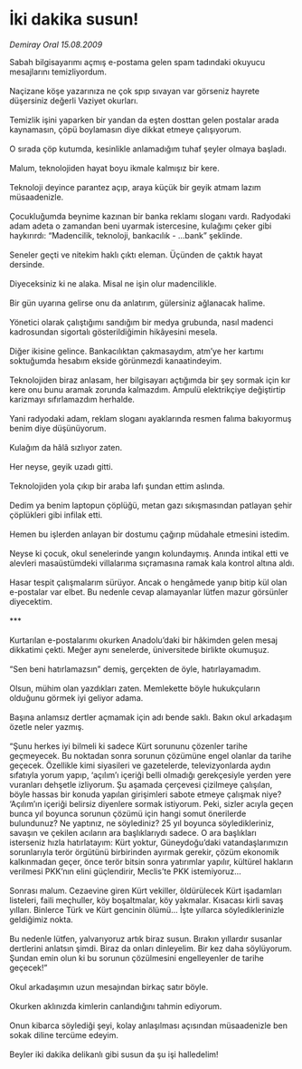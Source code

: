 # İki dakika susun!

*Demiray Oral 15.08.2009*

<div class="taraf_structure_2col_1zq">
<div class="margen_n">



 <p>Sabah bilgisayarımı açmış e-postama gelen spam tadındaki okuyucu mesajlarını temizliyordum. <br/><br/>Naçizane köşe yazarınıza ne çok spıp sıvayan var görseniz hayrete düşersiniz değerli Vaziyet okurları. <br/><br/>Temizlik işini yaparken bir yandan da eşten dosttan gelen postalar arada kaynamasın, çöpü boylamasın diye dikkat etmeye çalışıyorum. <br/><br/>O sırada çöp kutumda, kesinlikle anlamadığım tuhaf şeyler olmaya başladı. <br/><br/>Malum, teknolojiden hayat boyu ikmale kalmışız bir kere. <br/><br/>Teknoloji deyince parantez açıp, araya küçük bir geyik atmam lazım müsaadenizle. <br/><br/>Çocukluğumda beynime kazınan bir banka reklamı sloganı vardı. Radyodaki adam adeta o zamandan beni uyarmak istercesine, kulağımı çeker gibi haykırırdı: “Madencilik, teknoloji, bankacılık - ...bank” şeklinde. <br/><br/>Seneler geçti ve nitekim haklı çıktı eleman. Üçünden de çaktık hayat dersinde. <br/><br/>Diyeceksiniz ki ne alaka. Misal ne işin olur madencilikle. <br/><br/>Bir gün uyarına gelirse onu da anlatırım, gülersiniz ağlanacak halime. <br/><br/>Yönetici olarak çalıştığımı sandığım bir medya grubunda, nasıl madenci kadrosundan sigortalı gösterildiğimin hikâyesini mesela. <br/><br/>Diğer ikisine gelince. Bankacılıktan çakmasaydım, atm’ye her kartımı soktuğumda hesabım ekside görünmezdi kanaatindeyim. <br/><br/>Teknolojiden biraz anlasam, her bilgisayarı açtığımda bir şey sormak için kır kere onu bunu aramak zorunda kalmazdım. Ampulü elektrikçiye değiştirtip karizmayı sıfırlamazdım herhalde. <br/><br/>Yani radyodaki adam, reklam sloganı ayaklarında resmen falıma bakıyormuş benim diye düşünüyorum. <br/><br/>Kulağım da hâlâ sızlıyor zaten. <br/><br/>Her neyse, geyik uzadı gitti. <br/><br/>Teknolojiden yola çıkıp bir araba lafı şundan ettim aslında. <br/><br/>Dedim ya benim laptopun çöplüğü, metan gazı sıkışmasından patlayan şehir çöplükleri gibi infilak etti. <br/><br/>Hemen bu işlerden anlayan bir dostumu çağırıp müdahale etmesini istedim. <br/><br/>Neyse ki çocuk, okul senelerinde yangın kolundaymış. Anında intikal etti ve alevleri masaüstümdeki villalarıma sıçramasına ramak kala kontrol altına aldı. <br/><br/>Hasar tespit çalışmalarım sürüyor. Ancak o hengâmede yanıp bitip kül olan e-postalar var elbet. Bu nedenle cevap alamayanlar lütfen mazur görsünler diyecektim. <br/><br/>*** <br/><br/>Kurtarılan e-postalarımı okurken Anadolu’daki bir hâkimden gelen mesaj dikkatimi çekti. Meğer aynı senelerde, üniversitede birlikte okumuşuz. <br/><br/>“Sen beni hatırlamazsın” demiş, gerçekten de öyle, hatırlayamadım. <br/><br/>Olsun, mühim olan yazdıkları zaten. Memlekette böyle hukukçuların olduğunu görmek iyi geliyor adama. <br/><br/>Başına anlamsız dertler açmamak için adı bende saklı. Bakın okul arkadaşım özetle neler yazmış. <br/><br/>“Şunu herkes iyi bilmeli ki sadece Kürt sorununu çözenler tarihe geçmeyecek. Bu noktadan sonra sorunun çözümüne engel olanlar da tarihe geçecek. Özellikle kimi siyasileri ve gazetelerde, televizyonlarda aydın sıfatıyla yorum yapıp, ‘açılım’ı içeriği belli olmadığı gerekçesiyle yerden yere vuranları dehşetle izliyorum. Şu aşamada çerçevesi çizilmeye çalışılan, böyle hassas bir konuda yapılan girişimleri sabote etmeye çalışmak niye? ‘Açılım’ın içeriği belirsiz diyenlere sormak istiyorum. Peki, sizler acıyla geçen bunca yıl boyunca sorunun çözümü için hangi somut önerilerde bulundunuz? Ne yaptınız, ne söylediniz? 25 yıl boyunca söyledikleriniz, savaşın ve çekilen acıların ara başlıklarıydı sadece. O ara başlıkları isterseniz hızla hatırlatayım: Kürt yoktur, Güneydoğu’daki vatandaşlarımızın sorunlarıyla terör örgütünü birbirinden ayırmak gerekir, çözüm ekonomik kalkınmadan geçer, önce terör bitsin sonra yatırımlar yapılır, kültürel hakların verilmesi PKK’nın elini güçlendirir, Meclis’te PKK istemiyoruz... <br/><br/>Sonrası malum. Cezaevine giren Kürt vekiller, öldürülecek Kürt işadamları listeleri, faili meçhuller, köy boşaltmalar, köy yakmalar. Kısacası kirli savaş yılları. Binlerce Türk ve Kürt gencinin ölümü... İşte yıllarca söylediklerinizle geldiğimiz nokta. <br/><br/>Bu nedenle lütfen, yalvarıyoruz artık biraz susun. Bırakın yıllardır susanlar dertlerini anlatsın şimdi. Biraz da onları dinleyelim. Bir kez daha söylüyorum. Şundan emin olun ki bu sorunun çözülmesini engelleyenler de tarihe geçecek!” <br/><br/>Okul arkadaşımın uzun mesajından birkaç satır böyle. <br/><br/>Okurken aklınızda kimlerin canlandığını tahmin ediyorum. <br/><br/>Onun kibarca söylediği şeyi, kolay anlaşılması açısından müsaadenizle ben sokak diline tercüme edeyim. <br/><br/>Beyler iki dakika delikanlı gibi susun da şu işi halledelim!</p>
<br/>
<br/>
<br/>



<br/>


<div id="taraf_not">
</div>

</div>


</div>
